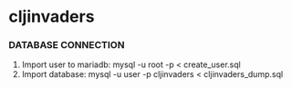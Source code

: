 # cljinvaders

### DATABASE CONNECTION ###
1. Import user to mariadb: mysql -u root -p < create_user.sql
2. Import database: mysql -u user -p cljinvaders < cljinvaders_dump.sql
